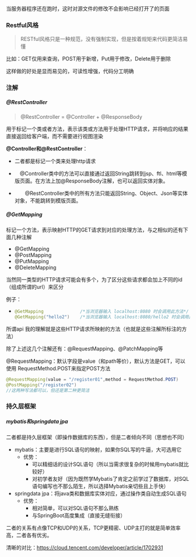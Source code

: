 当服务器程序还在跑时，这时对源文件的修改不会影响已经打开了的页面



### Restful风格

> RESTful风格只是一种规范，没有强制实现，但是按着规矩来代码更简洁易懂

比如：GET仅用来查询，POST用于新增，Put用于修改，Delete用于删除

这样做的好处是显而易见的，可读性增强，代码分工明确





### 注解

##### @RestController

> @RestController = @Controller + @ResponseBody

用于标记一个类或者方法，表示该类或方法用于处理HTTP请求，并将响应的结果直接返回给客户端，而不需要进行视图渲染

**@Controller和@RestController**：

- 二者都是标记一个类来处理http请求

- 　@Controller类中的方法可以直接通过返回String跳转到jsp、ftl、html等模版页面。在方法上加@ResponseBody注解，也可以返回实体对象。

- 　　@RestController类中的所有方法只能返回String、Object、Json等实体对象，不能跳转到模版页面。



##### @GetMapping

标记一个方法，表示映射HTTP的GET请求到对应的处理方法，与之相似的还有下面几种注解

- @GetMapping
- @PostMapping
- @PutMapping
- @DeleteMapping

当然同一类型的HTTP请求可能会有多个，为了区分这些请求都会加上不同的id（组成所谓的url）来区分

例子：

- ```java
  @GetMapping              /*当浏览器输入 localhost:8080 时会调用此方法*/
  @GetMapping("hello2")    /*当浏览器输入 localhost:8080/hello2 时会调用此方法*/
  ```

所谓api 我的理解就是这些HTTP请求所映射的方法（也就是这些注解所标注的方法）

除了上述这几个注解还有：@RequestMapping、@PatchMapping等

@RequestMapping：默认字段是value（和path等价），默认方法是GET，可以使用 RequestMethod.POST来指定POST方法

```java
@RequestMapping(value = "/register01",method = RequestMethod.POST)
@PostMapping("/register02")
//这两种写法都可以，但还是第二种更简洁
```



### 持久层框架

##### mybatis和springdata jpa

二者都是持久层框架（即操作数据库的东西），但是二者倾向不同（思想也不同）

- mybatis：主要是进行SQL语句的映射，如果你SQL写的牛逼，大可选用它
  - 优势：
    - 可以精细话的设计SQL语句（所以当需求很复杂的时候用mybatis就比较好）
    - 对初学者友好（因为既然学Mybatis了肯定之前学过了数据库，对SQL语句编写也不那么陌生，所以选择Mybatis亲切些且上手快）
- springdata jpa：将java类和数据库实体对应，通过操作类自动生成SQL语句
  - 优势：
    - 相对简单，可以对SQL语句不那么熟练
    - 与SpringBoot高度集成（直接无缝衔接）

二者的关系有点像TCP和UDP的关系，TCP更精密、UDP主打的就是简单效率高，二者各有优劣。



清晰的对比：https://cloud.tencent.com/developer/article/1702931























